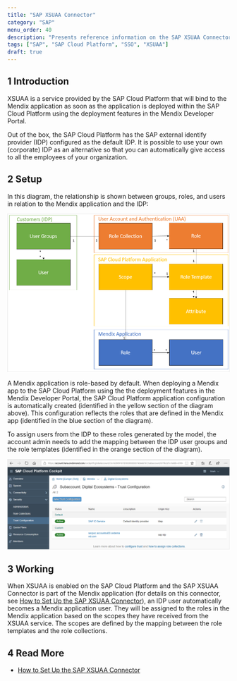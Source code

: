 ```yaml
---
title: "SAP XSUAA Connector"
category: "SAP"
menu_order: 40
description: "Presents reference information on the SAP XSUAA Connector."
tags: ["SAP", "SAP Cloud Platform", "SSO", "XSUAA"]
draft: true
---
```


## 1 Introduction

XSUAA is a service provided by the SAP Cloud Platform that will bind to the Mendix application as soon as the application is deployed within the SAP Cloud Platform using the deployment features in the Mendix Developer Portal.

Out of the box, the SAP Cloud Platform has the SAP external identify provider (IDP) configured as the default IDP. It is possible to use your own (corporate) IDP as an alternative so that you can automatically give access to all the employees of your organization.

## 2 Setup

In this diagram, the relationship is shown between groups, roles, and users in relation to the Mendix application and the IDP:

![](attachments/sap-xsuaa-connector/xsuaa-diagram.png)

A Mendix application is role-based by default. When deploying a Mendix app to the SAP Cloud Platform using the the deployment features in the Mendix Developer Portal, the SAP Cloud Platform application configuration is automatically created (identified in the yellow section of the diagram above). This configuration reflects the roles that are defined in the Mendix app (identified in the blue section of the diagram).

To assign users from the IDP to these roles generated by the model, the account admin needs to add the mapping between the IDP user groups and the role templates (identified in the orange section of the diagram).

![](attachments/sap-xsuaa-connector/trusted-idp.png)

## 3 Working

When XSUAA is enabled on the SAP Cloud Platform and the SAP XSUAA Connector is part of the Mendix application (for details on this connector, see [How to Set Up the SAP XSUAA Connector](/howto/sap/use-sap-xsuaa-connector)), an IDP user automatically becomes a Mendix application user. They will be assigned to the roles in the Mendix application based on the scopes they have received from the XSUAA service. The scopes are defined by the mapping between the role templates and the role collections.

## 4 Read More

* [How to Set Up the SAP XSUAA Connector](/howto/sap/use-sap-xsuaa-connector)
